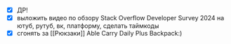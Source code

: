 - [x] ДР!
- [x] выложить видео по обзору Stack Overflow Developer Survey 2024 на ютуб, рутуб, вк, платформу, сделать таймкоды
- [x] сгонять за [[Рюкзаки]] Able Carry Daily Plus Backpack:)